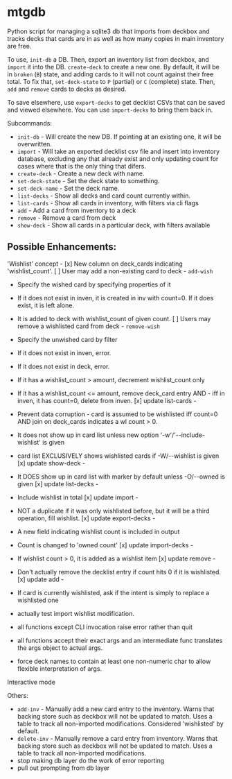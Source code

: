 mtgdb
=====

Python script for managing a sqlite3 db that imports from deckbox and tracks
decks that cards are in as well as how many copies in main inventory are free.

To use, `init-db` a DB. Then, export an inventory list from deckbox, and
`import` it into the DB. `create-deck` to create a new one. By default, it will
be in `broken` (`B`) state, and adding cards to it will not count against their
free total. To fix that, `set-deck-state` to `P` (partial) or `C` (complete)
state. Then, `add` and `remove` cards to decks as desired.

To save elsewhere, use `export-decks` to get decklist CSVs that can be saved and
viewed elsewhere. You can use `import-decks` to bring them back in.

Subcommands:
* `init-db` - Will create the new DB. If pointing at an existing one, it
will be overwritten.
* `import` - Will take an exported decklist csv file and insert into
inventory database, excluding any that already exist and only updating count
for cases where that is the only thing that difers.
* `create-deck` - Create a new deck with name.
* `set-deck-state` - Set the deck state to something.
* `set-deck-name` - Set the deck name.
* `list-decks` - Show all decks and card count currently within.
* `list-cards` - Show all cards in inventory, with filters via cli flags
* `add` - Add a card from inventory to a deck
* `remove` - Remove a card from deck
* `show-deck` - Show all cards in a particular deck, with filters available

Possible Enhancements:
------------------------

'Wishlist' concept -
[x] New column on deck_cards indicating 'wishlist_count'.
[ ] User may add a non-existing card to deck - `add-wish`
  - Specify the wished card by specifying properties of it
  - If it does not exist in inven, it is created in inv with count=0. If it does exist, it is left alone.
  - It is added to deck with wishlist_count of given count.
[ ] Users may remove a wishlisted card from deck - `remove-wish`
  - Specify the unwished card by filter
  - If it does not exist in inven, error.
  - If it does not exist in deck, error.
  - If it has a wishlist_count > amount, decrement wishlist_count only
  - If it has a wishlist_count <= amount, remove deck_card entry AND - iff in inven, it has count=0, delete from inven.
[x] update list-cards -
  - Prevent data corruption - card is assumed to be wishlisted iff count=0 AND join on deck_cards indicates a wl count > 0.
  - It does not show up in card list unless new option '-w'/'--include-wishlist' is given
  - card list EXCLUSIVELY shows wishlisted cards if -W/--wishlist is given
[x] update show-deck -
  - It DOES show up in card list with marker by default unless -O/--owned is given
[x] update list-decks -
  - Include wishlist in total
[x] update import -
  - NOT a duplicate if it was only wishlisted before, but it will be a third operation, fill wishlist.
[x] update export-decks -
  - A new field indicating wishlist count is included in output
  - Count is changed to 'owned count'
[x] update import-decks -
  - If wishlist count > 0, it is added as a wishlist item
[x] update remove -
  - Don't actually remove the decklist entry if count hits 0 if it is wishlisted.
[x] update add -
  - If card is currently wishlisted, ask if the intent is simply to replace a wishlisted one


- actually test import wishlist modification.
- all functions except CLI invocation raise error rather than quit
- all functions accept their exact args and an intermediate func translates the args object to actual args.
- force deck names to contain at least one non-numeric char to allow flexible interpretation of args.

Interactive mode

Others:
* `add-inv` - Manually add a new card entry to the inventory. Warns that backing
store such as deckbox will not be updated to match. Uses a table to track all
non-imported modifications. Considered 'wishlisted' by default.
* `delete-inv` - Manually remove a card entry from inventory. Warns that backing
store such as deckbox will not be updated to match. Uses a table to track all
non-imported modifications.
* stop making db layer do the work of error reporting
* pull out prompting from db layer
